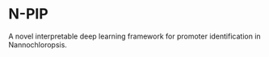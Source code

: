 # N-PIP
A novel interpretable deep learning framework for promoter identification in Nannochloropsis.
